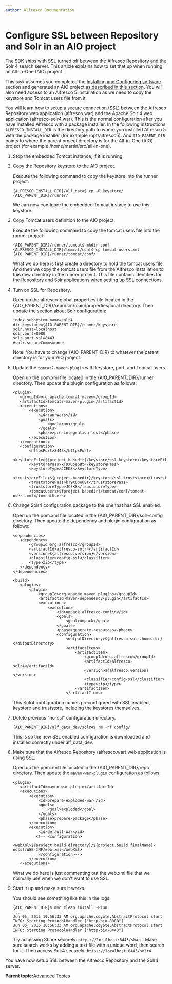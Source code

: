 ```yaml
---
author: Alfresco Documentation
---
```


# Configure SSL between Repository and Solr in an AIO project

The SDK ships with SSL turned off between the Alfresco Repository and the Solr 4 search server. This article explains how to set that up when running an All-in-One \(AIO\) project.

This task assumes you completed the [Installing and Configuring software](../concepts/alfresco-sdk-installing-prerequisite-software.md) section and generated an AIO project [as described in this section](alfresco-sdk-tutorials-all-in-one-archetype.md). You will also need access to an Alfresco 5 installation as we need to copy the keystore and Tomcat users file from it.

You will learn how to setup a secure connection \(SSL\) between the Alfresco Repository web application \(alfresco.war\) and the Apache Solr 4 web application \(alfresco-solr4.war\). This is the normal configuration after you have installed Alfresco with a package installer. In the following instructions `ALFRESCO_INSTALL_DIR` is the directory path to where you installed Alfresco 5 with the package installer \(for example /opt/alfresco5\). And `AIO_PARENT_DIR` points to where the parent project directory is for the All-in-One \(AIO\) project \(for example /home/martin/src/all-in-one\).

1.  Stop the embedded Tomcat instance, if it is running.

2.  Copy the Repository keystore to the AIO project.

    Execute the following command to copy the keystore into the runner project:

    ```
    {ALFRESCO_INSTALL_DIR}/alf_data$ cp -R keystore/ {AIO_PARENT_DIR}/runner/
    ```

    We can now configure the embedded Tomcat instace to use this keystore.

3.  Copy Tomcat users definition to the AIO project.

    Execute the following command to copy the tomcat users file into the runner project:

    ```
    {AIO_PARENT_DIR}/runner/tomcat$ mkdir conf
    {ALFRESCO_INSTALL_DIR}/tomcat/conf$ cp tomcat-users.xml {AIO_PARENT_DIR}/runner/tomcat/conf/
    ```

    What we do here is first create a directory to hold the tomcat users file. And then we copy the tomcat users file from the Alfresco installation to this new directory in the runner project. This file contains identities for the Repository and Solr applications when setting up SSL connections.

4.  Turn on SSL for Repository.

    Open up the alfresco-global.properties file located in the \{AIO\_PARENT\_DIR\}/repo/src/main/properties/local directory. Then update the section about Solr configuration:

    ```
    index.subsystem.name=solr4
    dir.keystore={AIO_PARENT_DIR}/runner/keystore
    solr.host=localhost
    solr.port=8080
    solr.port.ssl=8443
    #solr.secureComms=none
    ```

    Note. You have to change \{AIO\_PARENT\_DIR\} to whatever the parent directory is for your AIO project.

5.  Update the `tomcat7-maven-plugin` with keystore, port, and Tomcat users

    Open up the pom.xml file located in the \{AIO\_PARENT\_DIR\}/runner directory. Then update the plugin configuration as follows:

    ```
    <plugin>
       <groupId>org.apache.tomcat.maven</groupId>
       <artifactId>tomcat7-maven-plugin</artifactId>
       <executions>
           <execution>
               <id>run-wars</id>
               <goals>
                   <goal>run</goal>
               </goals>
               <phase>pre-integration-test</phase>
           </execution>
       </executions>
       <configuration>
           <httpsPort>8443</httpsPort>
           <keystoreFile>${project.basedir}/keystore/ssl.keystore</keystoreFile>
           <keystorePass>kT9X6oe68t</keystorePass>
           <keystoreType>JCEKS</keystoreType>
           <truststoreFile>${project.basedir}/keystore/ssl.truststore</truststoreFile>
           <truststorePass>kT9X6oe68t</truststorePass>
           <truststoreType>JCEKS</truststoreType>
           <tomcatUsers>${project.basedir}/tomcat/conf/tomcat-users.xml</tomcatUsers>
    ```

6.  Change Solr4 configuration package to the one that has SSL enabled.

    Open up the pom.xml file located in the \{AIO\_PARENT\_DIR\}/solr-config directory. Then update the dependency and plugin configuration as follows:

    ```
    <dependencies>
       <dependency>
           <groupId>org.alfresco</groupId>
           <artifactId>alfresco-solr4</artifactId>
           <version>${alfresco.version}</version>
           <classifier>config-ssl</classifier>
           <type>zip</type>
       </dependency>
    </dependencies>
    
    <build>
       <plugins>
           <plugin>
               <groupId>org.apache.maven.plugins</groupId>
               <artifactId>maven-dependency-plugin</artifactId>
               <executions>
                   <execution>
                       <id>unpack-alfresco-config</id>
                       <goals>
                           <goal>unpack</goal>
                       </goals>
                       <phase>generate-resources</phase>
                       <configuration>
                           <outputDirectory>${alfresco.solr.home.dir}</outputDirectory>
                           <artifactItems>
                               <artifactItem>
                                   <groupId>org.alfresco</groupId>
                                   <artifactId>alfresco-solr4</artifactId>
                                   <version>${alfresco.version}</version>
                                   <classifier>config-ssl</classifier>
                                   <type>zip</type>
                               </artifactItem>
                           </artifactItems>
    ```

    This Solr4 configuration comes preconfigured with SSL enabled, keystore and truststore, including the keystores themselves.

7.  Delete previous "no-ssl" configuration directory.

    ```
    {AIO_PARENT_DIR}/alf_data_dev/solr4$ rm -rf config/
    ```

    This is so the new SSL enabled configuration is downloaded and installed correctly under alf\_data\_dev.

8.  Make sure that the Alfresco Repository \(alfresco.war\) web application is using SSL.

    Open up the pom.xml file located in the \{AIO\_PARENT\_DIR\}/repo directory. Then update the `maven-war-plugin` configuration as follows:

    ```
    <plugin>
       <artifactId>maven-war-plugin</artifactId>
       <executions>
           <execution>
               <id>prepare-exploded-war</id>
               <goals>
                   <goal>exploded</goal>
               </goals>
               <phase>prepare-package</phase>
           </execution>
           <execution>
               <id>default-war</id>
              <!-- <configuration>
                    <webXml>${project.build.directory}/${project.build.finalName}-nossl/WEB-INF/web.xml</webXml>
               </configuration>-->
           </execution>
       </executions>
    ```

    What we do here is just commenting out the web.xml file that we normally use when we don't want to use SSL.

9.  Start it up and make sure it works.

    You should see something like this in the logs:

    ```
    {AIO_PARENT_DIR}$ mvn clean install -Prun
    ...
    Jun 05, 2015 10:56:33 AM org.apache.coyote.AbstractProtocol start
    INFO: Starting ProtocolHandler ["http-bio-8080"]
    Jun 05, 2015 10:56:33 AM org.apache.coyote.AbstractProtocol start
    INFO: Starting ProtocolHandler ["http-bio-8443"]
    ```

    Try accessing Share securely: `https://localhost:8443/share`. Make sure search works by adding a text file with a unique word, then search for it. Then access Solr4 securely: `https://localhost:8443/solr4`.


You have now setup SSL between the Alfresco Repository and the Solr4 server.

**Parent topic:**[Advanced Topics](../concepts/alfresco-sdk-advanced-topics.md)

